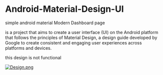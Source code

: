 # Android-Material-Design-UI
simple android material  Modern Dashboard page

is a project that aims to create a user interface (UI) on the Android platform that follows the principles of Material Design, a design guide developed by Google
to create consistent and engaging user experiences across platforms and devices.


this design is not functional

[![Design.png](https://i.postimg.cc/mgz432Vn/Design.png)](https://postimg.cc/VJ82mwx9)
